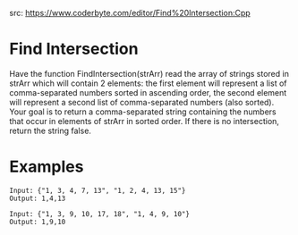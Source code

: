 src: https://www.coderbyte.com/editor/Find%20Intersection:Cpp

# Find Intersection
Have the function FindIntersection(strArr) read the array of strings stored in strArr which will contain 2 elements: the first element will represent a list of comma-separated numbers sorted in ascending order, the second element will represent a second list of comma-separated numbers (also sorted). Your goal is to return a comma-separated string containing the numbers that occur in elements of strArr in sorted order. If there is no intersection, return the string false.

# Examples

```
Input: {"1, 3, 4, 7, 13", "1, 2, 4, 13, 15"}
Output: 1,4,13

Input: {"1, 3, 9, 10, 17, 18", "1, 4, 9, 10"}
Output: 1,9,10
```